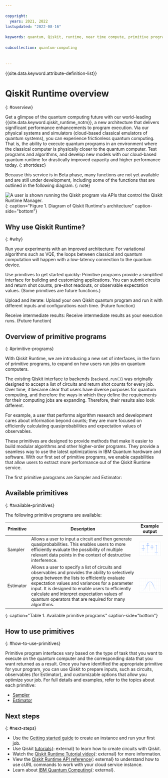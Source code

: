 ```yaml
---

copyright:
  years: 2021, 2022
lastupdated: "2022-08-16"

keywords: quantum, Qiskit, runtime, near time compute, primitive programs

subcollection: quantum-computing


---
```



{{site.data.keyword.attribute-definition-list}}

# Qiskit Runtime overview
{: #overview}

Get a glimpse of the quantum computing future with our world-leading {{site.data.keyword.qiskit_runtime_notm}}, a new architecture that delivers significant performance enhancements to program execution. Via our physical systems and simulators (cloud-based classical emulators of quantum systems), you can experience frictionless quantum computing. That is, the ability to execute quantum programs in an environment where the classical computer is physically closer to the quantum computer. Test programs and algorithms, and develop new models with our cloud-based quantum runtime for drastically improved capacity and higher performance today.
{: shortdesc}

Because this service is in Beta phase, many functions are not yet available and are still under development, including some of the functions that are outlined in the following diagram.
{: note}

![A user is shown running the Qiskit program via APIs that control the Qiskit Runtime Manager.](images/Qiskit_Runtime_architecture.png "Qiskit Runtime architecture diagram"){: caption="Figure 1. Diagram of Qiskit Runtime's architecture" caption-side="bottom"}

## Why use Qiskit Runtime?
{: #why}

Run your experiments with an improved architecture:   For variational algorithms such as VQE, the loops between classical and quantum computation will happen with a low-latency connection to the quantum device.

Use primitives to get started quickly:   Primitive programs provide a simplified interface for building and customizing applications. You can submit circuits and return shot counts, pre-shot readouts, or observable expectation values. (Some primitives are future functions.)

Upload and iterate:   Upload your own Qiskit quantum program and run it with different inputs and configurations each time. (Future function)

Receive intermediate results:   Receive intermediate results as your execution runs. (Future function)

## Overview of primitive programs
{: #primitive-programs}

With Qiskit Runtime, we are introducing a new set of interfaces, in the form of primitive programs, to expand on how users run jobs on quantum computers.

The existing Qiskit interface to backends (`backend.run()`) was originally designed to accept a list of circuits and return shot counts for every job. Over time, it became clear that users have diverse purposes for quantum computing, and therefore the ways in which they define the requirements for their computing jobs are expanding. Therefore, their results also look different.

For example, a user that performs algorithm research and development cares about information beyond counts; they are more focused on efficiently calculating quasiprobabilities and expectation values of observables.

These primitives are designed to provide methods that make it easier to build modular algorithms and other higher-order programs. They provide a seamless way to use the latest optimizations in IBM Quantum hardware and software. With our first set of primitive programs, we enable capabilities that allow users to extract more performance out of the Qiskit Runtime service.

The first primitive parograms are Sampler and Estimator:

## Available primitives
{: #available-primitives}

The following primitive programs are available:

| Primitive | Description | Example output |
|---|---|---|
| Sampler | Allows a user to input a circuit and then generate quasiprobabilities. This enables users to more efficiently evaluate the possibility of multiple relevant data points in the context of destructive interference. | ![An example of Sampler output is shown.](images/sampler.png) |
| Estimator | Allows a user to specify a list of circuits and observables and provides the ability to selectively group between the lists to efficiently evaluate expectation values and variances for a parameter input. It is designed to enable users to efficiently calculate and interpret expectation values of quantum operators that are required for many algorithms. | ![An example of Estimator output is shown.](images/estimator.png) |
{: caption="Table 1. Available primitive programs" caption-side="bottom"}

## How to use primitives
{: #how-to-use-primitives}

Primitive program interfaces vary based on the type of task that you want to execute on the quantum computer and the corresponding data that you want returned as a result. Once you have identified the appropriate primitive for your program, you can use Qiskit to prepare inputs, such as circuits, observables (for Estimator), and customizable options that allow you optimize your job. For full details and examples, refer to the topics about each primitive:

- [Sampler](/docs/quantum-computing?topic=quantum-computing-example-sampler)
- [Estimator](/docs/quantum-computing?topic=quantum-computing-example-estimator)

## Next steps
{: #next-steps}

- Use the [Getting started guide](/docs/quantum-computing?topic=quantum-computing-quickstart) to create an instance and run your first job.
- Use Qiskit [tutorials](https://qiskit.org/documentation/tutorials.html){: external} to learn how to create circuits with Qiskit.
- Watch the [Qiskit Runtime Tutorial video](https://www.youtube.com/watch?v=b9mdMye-iVk){: external} for more information.
- View the [Qiskit Runtime API reference](/apidocs/quantum-computing){: external} to understand how to use cURL commands to work with your cloud service instance.
- Learn about [IBM Quantum Computing](https://www.ibm.com/quantum-computing/){: external}.
